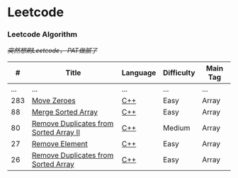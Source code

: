 # Leetcode

### Leetcode Algorithm
~~*突然想刷Leetcode， PAT做腻了*~~

| **#** | **Title** | **Language** | **Difficulty** | **Main Tag** |
| --- | --- | --- | --- | --- |
| ... | ... | ... | ... | ... |
| 283 | [Move Zeroes](https://leetcode-cn.com/problems/move-zeroes/) | [C++](./algorithms/cpp/283.move-zeroes/Solution.cpp) | Easy | Array |
| 88 | [Merge Sorted Array](https://leetcode.com/problems/merge-sorted-array/description/) | [C++](./algorithms/cpp/88.merge-sorted-array/Solution.cpp) | Easy | Array |
| 80 | [Remove Duplicates from Sorted Array II](https://leetcode.com/problems/remove-duplicates-from-sorted-array-ii/description/) | [C++](./algorithms/cpp/80.remove-duplicates-from-sorted-array-ii/Solution.cpp) | Medium | Array |
| 27 | [Remove Element](https://leetcode.com/problems/remove-element/description/) | [C++](./algorithms/cpp/27.remove-element/Solution.cpp) | Easy | Array |
| 26 | [Remove Duplicates from Sorted Array](https://leetcode.com/problems/remove-duplicates-from-sorted-array/description/) | [C++](./algorithms/cpp/26.remove-duplicates-from-sorted-array/Solution.cpp) | Easy | Array |